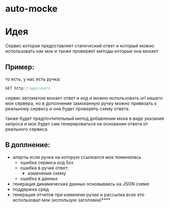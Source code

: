# auto-mocke

# Идея 

Сервис которая предоставляет статический ответ и который можно использовать как мок и также проверяет методы которые она мокает 

## Пример: 

то есть, у нас есть ручка: 

```jsx
GET http://app/users
```

сервис автоматом мокает ответ и код и можно использовать url нашего мок сервера, 
но в дополнение замоканную ручку можно привязать к реальному сервесу и она будет проверять схему ответа. 

также будет предпочтительный метод добавлении мока в виде указания запроса и мок будет сам генерироваться на основании ответа от реального сервиса. 

## В доплнение:

- алерты если ручка на которую ссылкался мок поменялась
    - ошибка сервиса код 5xx
    - ошибка в ручке ответ:
        - изменения схему
    - ошибка в данных
- генерация динамических данных основываясь на JSON схеме
- поддержка сред
- генерация отчетов при изменеии ручек и рассылка всех кто использовал мок (использую заголовки)****
